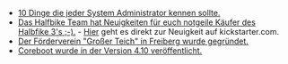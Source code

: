 * [10 Dinge die jeder System Administrator kennen sollte.](https://opensource.com/article/19/7/resources-sysadmin)
* [Das Halfbike Team hat Neuigkeiten für euch notgeile Käufer des Halbfike 3's ;-).](https://halfbikes.com/update_20190718) - [Hier](https://www.kickstarter.com/projects/halfbike/halfbike-3-how-to-bridge-the-gap-between-man-machi/posts/2561485) geht es direkt zur Neuigkeit auf kickstarter.com.
* [Der Förderverein "Großer Teich" in Freiberg wurde gegründet.](http://www.freiberg.de/freiberg/content.nsf/docname/Webseite_C60DE9877951F016C12583D700456D78?OpenDocument)
* [Coreboot wurde in der Version 4.10 veröffentlicht.](https://www.pro-linux.de/news/1/27280/coreboot-410-unterst%C3%BCtzt-mehr-notebooks-chromebooks-mainboards-und-chips.html)
